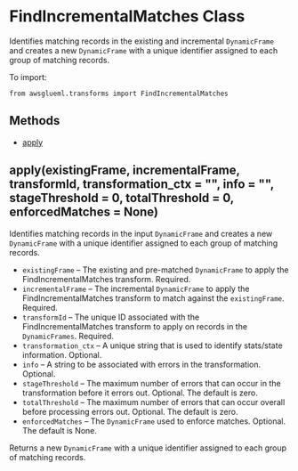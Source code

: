 # FindIncrementalMatches Class<a name="aws-glue-api-crawler-pyspark-transforms-findincrementalmatches"></a>

Identifies matching records in the existing and incremental `DynamicFrame` and creates a new `DynamicFrame` with a unique identifier assigned to each group of matching records\.

To import:

```
from awsglueml.transforms import FindIncrementalMatches
```

## Methods<a name="aws-glue-api-crawler-pyspark-transforms-findincrementalmatches-_methods"></a>
+ [apply](#aws-glue-api-crawler-pyspark-transforms-findincrementalmatches-apply)

## apply\(existingFrame, incrementalFrame, transformId, transformation\_ctx = "", info = "", stageThreshold = 0, totalThreshold = 0, enforcedMatches = None\)<a name="aws-glue-api-crawler-pyspark-transforms-findincrementalmatches-apply"></a>

Identifies matching records in the input `DynamicFrame` and creates a new `DynamicFrame` with a unique identifier assigned to each group of matching records\.
+ `existingFrame` – The existing and pre\-matched `DynamicFrame` to apply the FindIncrementalMatches transform\. Required\.
+ `incrementalFrame` – The incremental `DynamicFrame` to apply the FindIncrementalMatches transform to match against the `existingFrame`\. Required\.
+ `transformId` – The unique ID associated with the FindIncrementalMatches transform to apply on records in the `DynamicFrames`\. Required\.
+ `transformation_ctx` – A unique string that is used to identify stats/state information\. Optional\.
+ `info` – A string to be associated with errors in the transformation\. Optional\.
+ `stageThreshold` – The maximum number of errors that can occur in the transformation before it errors out\. Optional\. The default is zero\.
+ `totalThreshold` – The maximum number of errors that can occur overall before processing errors out\. Optional\. The default is zero\.
+ `enforcedMatches` – The `DynamicFrame` used to enforce matches\. Optional\. The default is None\.

Returns a new `DynamicFrame` with a unique identifier assigned to each group of matching records\.